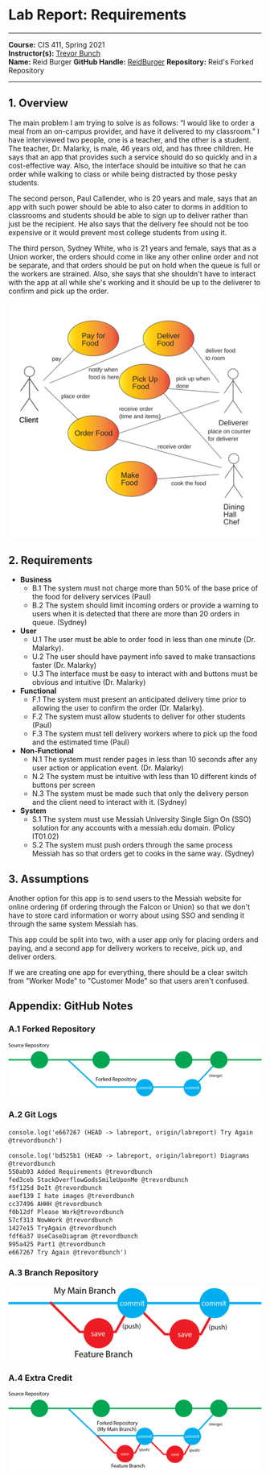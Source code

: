 # Lab Report: Requirements
___
**Course:** CIS 411, Spring 2021  
**Instructor(s):** [Trevor Bunch](https://github.com/trevordbunch)  
**Name:** Reid Burger
**GitHub Handle:** [ReidBurger](https://github.com/ReidBurger)
**Repository:** Reid's Forked Repository  
___

## 1. Overview
The main problem I am trying to solve is as follows: “I would like to order a meal from an on-campus provider, and have it delivered to my classroom.” I have interviewed two people, one is a teacher, and the other is a student. The teacher, Dr. Malarky, is male, 46 years old, and has three children. He says that an app that provides such a service should do so quickly and in a cost-effective way. Also, the interface should be intuitive so that he can order while walking to class or while being distracted by those pesky students. 

The second person, Paul Callender, who is 20 years and male, says that an app with such power should be able to also cater to dorms in addition to classrooms and students should be able to sign up to deliver rather than just be the recipient. He also says that the delivery fee should not be too expensive or it would prevent most college students from using it.

The third person, Sydney White, who is 21 years and female, says that as a Union worker, the orders should come in like any other online order and not be separate, and that orders should be put on hold when the queue is full or the workers are strained. Also, she says that she shouldn't have to interact with the app at all while she's working and it should be up to the deliverer to confirm and pick up the order.

![Use Case Diagram](/assets/Lab0_UseCases.svg)

## 2. Requirements
- **Business**
  - B.1 The system must not charge more than 50% of the base price of the food for delivery services (Paul)
  - B.2 The system should limit incoming orders or provide a warning to users when it is detected that there are more than 20 orders in queue. (Sydney)
- **User**
  - U.1 The user must be able to order food in less than one minute (Dr. Malarky).
  - U.2 The user should have payment info saved to make transactions faster (Dr. Malarky)
  - U.3 The interface must be easy to interact with and buttons must be obvious and intuitive (Dr. Malarky)
- **Functional**
  - F.1 The system must present an anticipated delivery time prior to allowing the user to confirm the order (Dr. Malarky).
  - F.2 The system must allow students to deliver for other students (Paul)
  - F.3 The system must tell delivery workers where to pick up the food and the estimated time (Paul)
- **Non-Functional**
  - N.1 The system must render pages in less than 10 seconds after any user action or application event. (Dr. Malarky)
  - N.2 The system must be intuitive with less than 10 different kinds of buttons per screen
  - N.3 The system must be made such that only the delivery person and the client need to interact with it. (Sydney)
- **System**
  - S.1 The system must use Messiah University Single Sign On (SSO) solution for any accounts with a messiah.edu domain. (Policy IT01.02)
  - S.2 The system must push orders through the same process Messiah has so that orders get to cooks in the same way. (Sydney)

## 3. Assumptions
Another option for this app is to send users to the Messiah website for online ordering (if ordering through the Falcon or Union) so that we don't have to store card information or worry about using SSO and sending it through the same system Messiah has. 

This app could be split into two, with a user app only for placing orders and paying, and a second app for delivery workers to receive, pick up, and deliver orders.

If we are creating one app for everything, there should be a clear switch from "Worker Mode" to "Customer Mode" so that users aren't confused. 

## Appendix: GitHub Notes

### A.1 Forked Repository
![Diagram 1](/assets/git_diagram1.png)

### A.2 Git Logs

```
console.log('e667267 (HEAD -> labreport, origin/labreport) Try Again @trevordbunch')
```

```
console.log('bd525b1 (HEAD -> labreport, origin/labreport) Diagrams @trevordbunch
550ab93 Added Requirements @trevordbunch
fed3ceb StackOverflowGodsSmileUponMe @trevordbunch
f5f125d DoIt @trevordbunch
aaef139 I hate images @trevordbunch
cc37496 AHHH @trevordbunch
f0b12df Please Work@trevordbunch
57cf313 NowWork @trevordbunch
1427e15 TryAgain @trevordbunch
fdf6a37 UseCaseDiagram @trevordbunch
995a425 Part1 @trevordbunch
e667267 Try Again @trevordbunch')
```

### A.3 Branch Repository
![Diagram 2](/assets/git_diagram2.png)

### A.4 Extra Credit
![Diagram 3](/assets/git_diagram3.png)